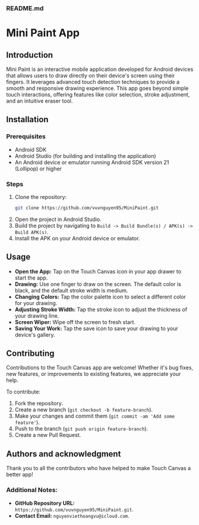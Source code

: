 ### README.md

# Mini Paint App

## Introduction
Mini Paint is an interactive mobile application developed for Android devices that allows users to draw directly on their device's screen using their fingers. It leverages advanced touch detection techniques to provide a smooth and responsive drawing experience. This app goes beyond simple touch interactions, offering features like color selection, stroke adjustment, and an intuitive eraser tool.

## Installation

### Prerequisites
- Android SDK
- Android Studio (for building and installing the application)
- An Android device or emulator running Android SDK version 21 (Lollipop) or higher

### Steps
1. Clone the repository:
   ```bash
   git clone https://github.com/vuvnguyen95/MiniPaint.git
   ```
2. Open the project in Android Studio.
3. Build the project by navigating to `Build -> Build Bundle(s) / APK(s) -> Build APK(s)`.
4. Install the APK on your Android device or emulator.

## Usage
- **Open the App:** Tap on the Touch Canvas icon in your app drawer to start the app.
- **Drawing:** Use one finger to draw on the screen. The default color is black, and the default stroke width is medium.
- **Changing Colors:** Tap the color palette icon to select a different color for your drawing.
- **Adjusting Stroke Width:** Tap the stroke icon to adjust the thickness of your drawing line.
- **Screen Wiper:** Wipe off the screen to fresh start.
- **Saving Your Work:** Tap the save icon to save your drawing to your device's gallery.

## Contributing
Contributions to the Touch Canvas app are welcome! Whether it's bug fixes, new features, or improvements to existing features, we appreciate your help.

To contribute:
1. Fork the repository.
2. Create a new branch (`git checkout -b feature-branch`).
3. Make your changes and commit them (`git commit -am 'Add some feature'`).
4. Push to the branch (`git push origin feature-branch`).
5. Create a new Pull Request.

## Authors and acknowledgment
Thank you to all the contributors who have helped to make Touch Canvas a better app!

### Additional Notes:
- **GitHub Repository URL:** `https://github.com/vuvnguyen95/MiniPaint.git`.
- **Contact Email:** `nguyenviethoangvu@icloud.com`.
